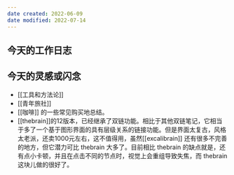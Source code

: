 ```yaml
---
date created: 2022-06-09
date modified: 2022-07-14
---
```


## 今天的工作日志

## 今天的灵感或闪念

- [[工具和方法论]]
- [[青年旅社]]
- [[咖啡]] 的一些常见购买地总结。
- [[thebrain]]的12版本，已经继承了双链功能。相比于其他双链笔记，它相当于多了一个基于图形界面的具有层级关系的链接功能。但是界面太复古，风格太老派，还卖1000元左右，这不值得用，虽然[[excalibrain]] 还有很多不完善的地方，但它潜力可比 thebrain 大多了。目前相比 thebrain 的缺点就是，还有点小卡顿，并且在点击不同的节点时，视觉上会重组导致失焦，而 thebrain 这块儿做的很好了。
